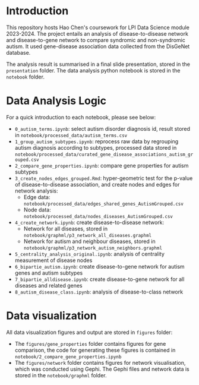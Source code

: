 # Introduction

This repository hosts Hao Chen's coursework for LPI Data Science module 2023-2024. The project entails an analysis of disease-to-disease network and disease-to-gene network to compare syndromic and non-syndromic autism. It used gene-disease association data collected from the DisGeNet database. 

The analysis result is summarised in a final slide presentation, stored in the `presentation` folder. The data analysis python notebook is stored in the `notebook` folder. 

# Data Analysis Logic
For a quick introduction to each notebook, please see below: 
- `0_autism_terms.ipynb`: select autism disorder diagnosis id, result stored in `notebook/processed_data/autism_terms.csv`
- `1_group_autism_subtypes.ipynb`: reprocess raw data by regrouping autism diagnosis according to subtypes, processed data stored in `notebook/processed_data/curated_gene_disease_associations_autism_grouped.csv`
- `2_compare_gene_properties.ipynb`: compare gene properties for autism subtypes
- `3_create_nodes_edges_grouped.Rmd`: hyper-geometric test for the p-value of disease-to-disease association, and create nodes and edges for network analysis:
    - Edge data: `notebook/processed_data/edges_shared_genes_AutismGrouped.csv`
    - Node data: `notebook/processed_data/nodes_diseases_AutismGrouped.csv`
- `4_create_network.ipynb`: create disease-to-disease network:
    - Network for all diseases, stored in `notebook/graphml/p3_network_all_diseases.graphml`
    - Network for autism and neighbour diseases, stored in `notebook/graphml/p3_network_autism_neighbors.graphml`
- `5_centrality_analysis_original.ipynb`: analysis of centrality measurement of disease nodes
- `6_bipartie_autism.ipynb`: create disease-to-gene network for autism genes and autism subtypes
- `7_bipartie_alldisease.ipynb`: create disease-to-gene network for all diseases and related genes
- `8_autism_disease_class.ipynb`: analysis of disease-to-class network

# Data visualization
All data visualization figures and output are stored in `figures` folder:
- The `figures/gene_properties` folder contains figures for gene comparison, the code for generating these figures is contained in `notebook/2_compare_gene_properties.ipynb`
- The `figures/network` folder contains figures for network visualisation, which was conducted using Gephi. The Gephi files and network data is stored in the `notebook/graphml` folder. 